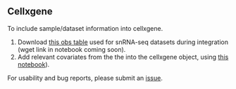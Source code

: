 ## Cellxgene

To include sample/dataset information into cellxgene.

1. Download [this obs table](https://www.dropbox.com/scl/fi/xsv7x2h9qkdxornnj3poo/snRNA_obs.tsv.gz?rlkey=9o24zx1y44igg4ikiq9cavl3f&dl=0) used for snRNA-seq datasets during integration (wget link in notebook coming soon).
2. Add relevant covariates from the the into the cellxgene object, using [this notebook](https://github.com/theislab/HRCA-reproducibility/tree/master/notebooks/cellxgene/00_gene_metadata_from_integrated.ipynb)).

For usability and bug reports, please submit an [issue](https://github.com/theislab/HRCA-reproducibility/issues).